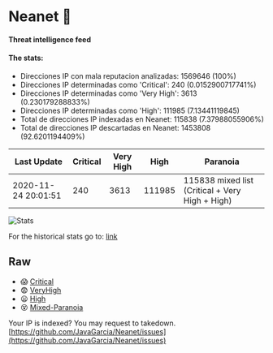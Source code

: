 # Neanet :hocho:
#### Threat intelligence feed
#### The stats:

- Direcciones IP con mala reputacion analizadas: 1569646 (100%)
- Direcciones IP determinadas como 'Critical':  240 (0.0152900717741%)
- Direcciones IP determinadas como 'Very High':  3613 (0.230179288833%)
- Direcciones IP determinadas como 'High':  111985 (7.13441119845)
- Total de direcciones IP indexadas en Neanet:  115838 (7.37988055906%)
- Total de direcciones IP descartadas en Neanet:  1453808 (92.6201194409%)

| Last Update | Critical | Very High | High | Paranoia |
| --- | --- | --- | --- | --- |
| 2020-11-24 20:01:51 | 240 | 3613 | 111985 | 115838 mixed list (Critical + Very High + High)|

![Stats](https://docs.google.com/spreadsheets/d/e/2PACX-1vSnaNMIXVabIpDJjufMlzH7poXnshF3mgd8Is1g9ytUEzVsP5my4Trn8f-xkoLLQ38xpL3HtmUexLo6/pubchart?oid=501124687&format=image)

For the historical stats go to: [link](/stats.csv)
## Raw
- :scream: [Critical](https://raw.githubusercontent.com/JavaGarcia/Neanet/master/blacklists/neanet_critical.txt)
- :fearful: [VeryHigh](https://raw.githubusercontent.com/JavaGarcia/Neanet/master/blacklists/neanet_veryHigh.txtt)
- :frowning: [High](https://raw.githubusercontent.com/JavaGarcia/Neanet/master/blacklists/neanet_high.txt)
- :dizzy_face: [Mixed-Paranoia](https://raw.githubusercontent.com/JavaGarcia/Neanet/master/blacklists/neanet_all.txt)


Your IP is indexed? You may request to takedown. [https://github.com/JavaGarcia/Neanet/issues](https://github.com/JavaGarcia/Neanet/issues)












































































































































































































































































































































































































































































































































































































































































































































































































































































































































































































































































































































































































































































































































































































































































































































































































































































































































































































































































































































































































































































































































































































































































































































































































































































